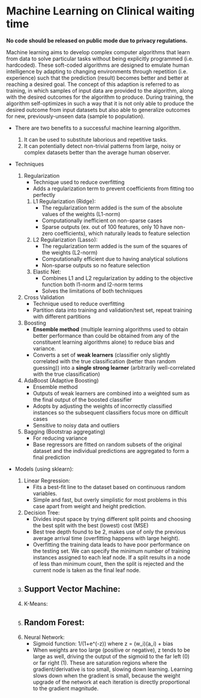 # Machine Learning on Clinical waiting time
**No code should be released on public mode due to privacy regulations.**     

Machine learning aims to develop complex computer algorithms that learn from
data to solve particular tasks without being explicitly programmed (i.e. hardcoded).
These soft-coded algorithms are designed to emulate
human intelligence by adapting to changing environments through repetition
(i.e. experience) such that the prediction (result) becomes better and better at reaching a desired
goal. The concept of this adaption is referred to as training, in which samples of
input data are provided to the algorithm, along with the desired outcomes
for the algorithm to produce. During training, the algorithm self-optimizes in
such a way that it is not only able to produce the desired outcome from input
datasets but also able to generalize outcomes for new, previously-unseen data (sample to population).

- There are two benefits to a successful machine learning algorithm. 
  1. It can be used to substitute laborious and repetitive tasks. 
  2. It can potentially detect non-trivial patterns from large, noisy
or complex datasets better than the average human observer. 


- Techniques
	1. Regularization
		- Technique used to reduce overfitting
		- Adds a regularization term to prevent coefficients from fitting too perfectly
		1. L1 Regularization (Ridge):
			- The regularization term added is the sum of the absolute values of the weights (L1-norm)
			- Computationally inefficient on non-sparse cases
			- Sparse outputs (ex. out of 100 features, only 10 have non-zero coefficients), which naturally leads to feature selection
		1. L2 Regularization (Lasso):
			- The regularization term added is the sum of the squares of the weights (L2-norm)
			- Computationally efficient due to having analytical solutions
			- Non-sparse outputs so no feature selection
		1. Elastic Net:
			- Combines L1 and L2 regularization by adding to the objective function both l1-norm and l2-norm terms
			- Solves the limitations of both techniques
	1. Cross Validation
		- Technique used to reduce overfitting
		- Partition data into training and validation/test set, repeat training with different partitions
	1. Boosting
		- **Ensemble method** (multiple learning algorithms used to obtain better performance than could be obtained from any of the constituent learning algorithms alone) to reduce bias and variance.
		- Converts a set of **weak learners** (classifier only slightly correlated with the true classification (better than random guessing)) into a **single strong learner** (arbitrarily well-correlated with the true classification)
	1. AdaBoost (Adaptive Boosting)
		- Ensemble method
		- Outputs of weak learners are combined into a weighted sum as the final output of the boosted classifier
		- Adopts by adjusting the weights of incorrectly classified instances so the subsequent classifiers focus more on difficult cases
		- Sensitive to noisy data and outliers
	1. Bagging (Bootstrap aggregating)
		- For reducing variance
		- Base regressors are fitted on random subsets of the original dataset and the individual predictions are aggregated to form a final prediction
- Models (using sklearn):
	1. Linear Regression:
		- Fits a best-fit line to the dataset based on continuous random variables.
		- Simple and fast, but overly simplistic for most problems in this case apart from weight and height prediction.
	1. Decision Tree:
		- Divides input space by trying different split points and choosing the best split with the best (lowest) cost (MSE)
		- Best tree depth found to be 2, makes use of only the previous average arrival time (overfitting happens with large height).
		- Overfitting the training data leads to have poor performance on the testing set. We can specify the minimum number of training instances assigned to each leaf node. If a split results in a node of less than minimum count, then the split is rejected and the current node is taken as the final leaf node.
	1. Support Vector Machine:
		- 
	1. K-Means:
	1. Random Forest:
		-
	1. Neural Network:
		- Sigmoid function: 1/(1+e^(-z)) where z = (w_i)(a_i) + bias
		- When weights are too large (positive or negative), z tends to be large as well, driving the output of the sigmoid to the far left (0) or far right (1). These are saturation regions where the gradient/derivative is too small, slowing down learning. Learning slows down when the gradient is small, because the weight upgrade of the network at each iteration is directly proportional to the gradient magnitude.
